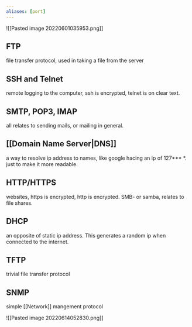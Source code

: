 ```yaml
---
aliases: [port]
---
```

![[Pasted image 20220601035953.png]]


## FTP 
file transfer protocol, used in taking a file from the server

## SSH and Telnet 
remote logging to the computer, ssh is encrypted, telnet is on clear text.

## SMTP, POP3, IMAP 
all relates to sending mails, or mailing in general.

## [[Domain Name Server|DNS]] 
a way to resolve ip address to names, like google hacing an ip of 127***
*. just to make it more readable.

## HTTP/HTTPS 
websites, https is encrypted, http is encrypted. 
SMB- or samba, relates to file shares. 


## DHCP
an opposite of static ip address. This generates a random ip when connected to the internet. 

## TFTP 
trivial file transfer protocol

## SNMP
simple [[Network]] mangement protocol


 
![[Pasted image 20220614052830.png]]




